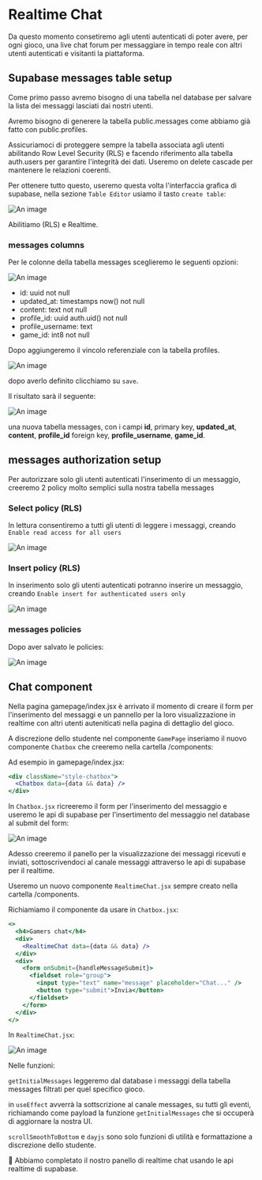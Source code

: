 # Realtime Chat

Da questo momento consetiremo agli utenti autenticati di poter avere, per ogni gioco, una live chat forum per messaggiare in tempo reale con altri utenti autenticati e visitanti la piattaforma.

## Supabase messages table setup

Come primo passo avremo bisogno di una tabella nel database per salvare la lista dei messaggi lasciati dai nostri utenti.

Avremo bisogno di generere la tabella public.messages come abbiamo già fatto con public.profiles.

Assicuriamoci di proteggere sempre la tabella associata agli utenti abilitando Row Level Security (RLS) e facendo riferimento alla tabella auth.users per garantire l'integrità dei dati. Useremo on delete cascade per mantenere le relazioni coerenti.

Per ottenere tutto questo, useremo questa volta l'interfaccia grafica di supabase, nella sezione ```Table Editor``` usiamo il tasto ```create table```:

![An image](../../assets/create-messages-table.png)

Abilitiamo (RLS) e Realtime.

### messages columns

Per le colonne della tabella messages sceglieremo le seguenti opzioni: 

![An image](../../assets/columns-messages.png)

- id: uuid not null
- updated_at: timestamps now() not null
- content: text not null
- profile_id: uuid auth.uid() not null
- profile_username: text
- game_id: int8 not null

Dopo aggiungeremo il vincolo referenziale con la tabella profiles.

![An image](../../assets/foreignkey.png)

dopo averlo definito clicchiamo su ```save```.

Il risultato sarà il seguente:

![An image](../../assets/messages-table.png)

una nuova tabella messages, con i campi **id**, primary key, **updated_at**, **content**, **profile_id** foreign key, **profile_username**, **game_id**.

## messages authorization setup

Per autorizzare solo gli utenti autenticati l'inserimento di un messaggio, creeremo 2 policy molto semplici sulla nostra tabella messages

### Select policy (RLS)

In lettura consentiremo a tutti gli utenti di leggere i messaggi, creando ```Enable read access for all users```

![An image](../../assets/select-policy-messages.png)

### Insert policy (RLS)

In inserimento solo gli utenti autenticati potranno inserire un messaggio, creando
```Enable insert for authenticated users only```

![An image](../../assets/insert-policy-messages.png)

### messages policies

Dopo aver salvato le policies:

![An image](../../assets/messages-policy.png)

## Chat component

Nella pagina gamepage/index.jsx è arrivato il momento di creare il form per l'inserimento del messaggi e un pannello per la loro visualizzazione in realtime con altri utenti auteniticati nella pagina di dettaglio del gioco.

A discrezione dello studente nel componente ```GamePage``` inseriamo il nuovo componente ```Chatbox``` che creeremo nella cartella /components:

Ad esempio in gamepage/index.jsx:

```jsx
<div className="style-chatbox">
  <Chatbox data={data && data} />
</div>
```

In ```Chatbox.jsx``` ricreeremo il form per l'inserimento del messaggio e useremo le api di supabase per l'insertimento del messaggio nel database al submit del form:

![An image](../../assets/code-submit-message.png)

Adesso creeremo il panello per la visualizzazione dei messaggi ricevuti e inviati, sottoscrivendoci al canale messaggi attraverso le api di supabase per il realtime.

Useremo un nuovo componente ```RealtimeChat.jsx``` sempre creato nella cartella /components.

Richiamiamo il componente da usare in ```Chatbox.jsx```:

```jsx
<>
  <h4>Gamers chat</h4>
  <div>
    <RealtimeChat data={data && data} />
  </div>
  <div>
    <form onSubmit={handleMessageSubmit}>
      <fieldset role="group">
        <input type="text" name="message" placeholder="Chat..." />
        <button type="submit">Invia</button>
      </fieldset>
    </form>
  </div>
</>
```

In ```RealtimeChat.jsx```:

![An image](../../assets/code-realtime-chat.png)

Nelle funzioni:

```getInitialMessages``` leggeremo dal database i messaggi della tabella messages filtrati per quel specifico gioco.

in ```useEffect``` avverrà la sottscrizione al canale messages, su tutti gli eventi, richiamando come payload la funzione ```getInitialMessages``` che si occuperà di aggiornare la nostra UI.

```scrollSmoothToBottom``` e ```dayjs``` sono solo funzioni di utilità e formattazione a discrezione dello studente.

🎉 Abbiamo completato il nostro panello di realtime chat usando le api realtime di supabase.
